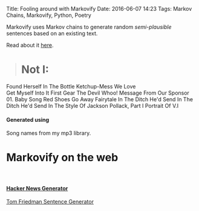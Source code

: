 Title: Fooling around with Markovify
Date: 2016-06-07 14:23
Tags: Markov Chains, Markovify, Python, Poetry

Markovify uses Markov chains to generate random *semi-plausible* sentences based on an existing text.

Read about it [here](https://github.com/jsvine/markovify). 


> # Not I: <br>
 Found Herself In The Bottle Ketchup-Mess We Love<br> 
Get Myself Into It First Gear The Devil Whoo!
Message From Our Sponsor 01.
Baby Song Red Shoes Go Away 
Fairytale In The Ditch 
He'd Send In The Ditch 
He'd Send In The Style Of Jackson Pollack, Part I Portrait Of V.I




#### Generated using
Song names from my mp3 library.

# Markovify on the web
<br>

#### [Hacker News Generator](http://news.ycombniator.com/)





<a class="twitter-timeline" href="https://twitter.com/mot_namdeirf">Tom Friedman Sentence Generator</a> <script async src="//platform.twitter.com/widgets.js" charset="utf-8"></script>
